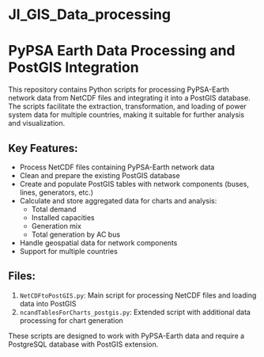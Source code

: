 # JI_GIS_Data_processing

# PyPSA Earth Data Processing and PostGIS Integration

This repository contains Python scripts for processing PyPSA-Earth network data from NetCDF files and integrating it into a PostGIS database. The scripts facilitate the extraction, transformation, and loading of power system data for multiple countries, making it suitable for further analysis and visualization.

## Key Features:

- Process NetCDF files containing PyPSA-Earth network data
- Clean and prepare the existing PostGIS database
- Create and populate PostGIS tables with network components (buses, lines, generators, etc.)
- Calculate and store aggregated data for charts and analysis:
  - Total demand
  - Installed capacities
  - Generation mix
  - Total generation by AC bus
- Handle geospatial data for network components
- Support for multiple countries

## Files:

1. `NetCDFtoPostGIS.py`: Main script for processing NetCDF files and loading data into PostGIS
2. `ncandTablesForCharts_postgis.py`: Extended script with additional data processing for chart generation

These scripts are designed to work with PyPSA-Earth data and require a PostgreSQL database with PostGIS extension.
